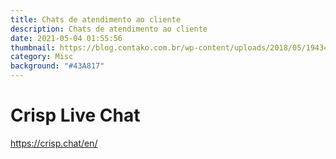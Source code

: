```yaml
---
title: Chats de atendimento ao cliente
description: Chats de atendimento ao cliente
date: 2021-05-04 01:55:56
thumbnail: https://blog.contako.com.br/wp-content/uploads/2018/05/194344-sistema-de-chat-online-como-beneficiar-sua-instituicao-de-ensino.jpg
category: Misc
background: "#43A817"
---
```

# Crisp Live Chat

<https://crisp.chat/en/>